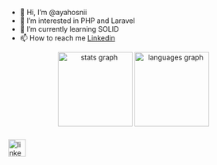 - 👋 Hi, I’m @ayahosnii
- 👀 I’m interested in PHP and Laravel
- 🌱 I’m currently learning SOLID
- 📫 How to reach me [Linkedin](https://www.linkedin.com/in/ayahosny/)

<!---
ayahosnii/ayahosnii is a ✨ special ✨ repository because its `README.md` (this file) appears on your GitHub profile.
You can click the Preview link to take a look at your changes.
--->





<div align="center">
  <img src="https://github-readme-stats.vercel.app/api?hide_title=false&hide_rank=false&show_icons=true&include_all_commits=true&count_private=true&disable_animations=false&theme=dracula&locale=en&hide_border=false&username=ayahosnii" height="150" alt="stats graph"  />
  <img src="https://github-readme-stats.vercel.app/api/top-langs?locale=en&hide_title=false&layout=compact&card_width=320&langs_count=5&theme=dracula&hide_border=false&username=ayahosnii" height="150" alt="languages graph"  />
</div>

###

<div align="left">
  <a href="https://www.linkedin.com/in/ayahosny/" target="_blank">
    <img src="https://img.shields.io/static/v1?message=LinkedIn&logo=linkedin&label=&color=0077B5&logoColor=white&labelColor=&style=for-the-badge" height="35" alt="linkedin logo"  />
  </a>

</div>

###
